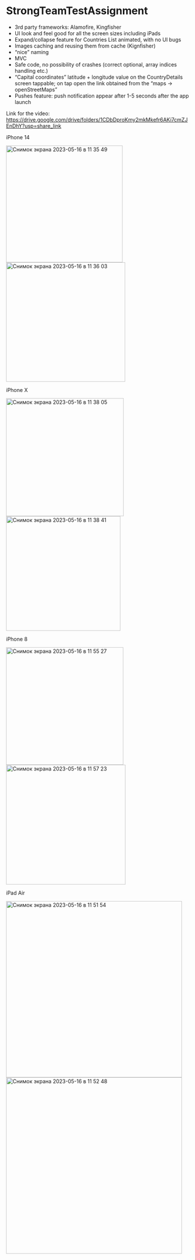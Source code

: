 # StrongTeamTestAssignment

- 3rd party frameworks: Alamofire, Kingfisher
- UI look and feel good for all the screen sizes including iPads
- Expand/collapse feature for Countries List animated, with no UI bugs
- Images caching and reusing them from cache (Kignfisher)
- “nice” naming 
- MVC
- Safe code, no possibility of crashes (correct optional, array indices handling etc.)
- “Capital coordinates” latitude + longitude value on the CountryDetails screen tappable; on tap open the link obtained from the “maps → openStreetMaps” 
- Pushes feature: push notification appear after 1-5 seconds after the app launch 

Link for the video:
https://drive.google.com/drive/folders/1CDbDproKmy2mkMkefr6AKi7cmZJEnDhY?usp=share_link


iPhone 14

<img width="318" alt="Снимок экрана 2023-05-16 в 11 35 49" src="https://github.com/DYessenkul/StrongTeamTestAssignment/assets/121435424/6039db2e-3847-490a-8bde-b30eb3e4fc8e">
<img width="325" alt="Снимок экрана 2023-05-16 в 11 36 03" src="https://github.com/DYessenkul/StrongTeamTestAssignment/assets/121435424/4eafda70-739e-4022-b153-f00ec452090b">

iPhone X

<img width="321" alt="Снимок экрана 2023-05-16 в 11 38 05" src="https://github.com/DYessenkul/StrongTeamTestAssignment/assets/121435424/92b52b44-44e2-4302-adb7-427442ee62bd"><img width="312" alt="Снимок экрана 2023-05-16 в 11 38 41" src="https://github.com/DYessenkul/StrongTeamTestAssignment/assets/121435424/ae079917-51da-4ce7-9999-ec6a39efd685">

iPhone 8

<img width="320" alt="Снимок экрана 2023-05-16 в 11 55 27" src="https://github.com/DYessenkul/StrongTeamTestAssignment/assets/121435424/f88cb8a4-e06a-4030-aec6-05d743f6d8f3"><img width="326" alt="Снимок экрана 2023-05-16 в 11 57 23" src="https://github.com/DYessenkul/StrongTeamTestAssignment/assets/121435424/d9abdd9b-f5c7-4d4e-90a1-dff340282816">



iPad Air

<img width="480" alt="Снимок экрана 2023-05-16 в 11 51 54" src="https://github.com/DYessenkul/StrongTeamTestAssignment/assets/121435424/8f98294f-4298-4d6b-976b-6c19d9e9cb55"><img width="480" alt="Снимок экрана 2023-05-16 в 11 52 48" src="https://github.com/DYessenkul/StrongTeamTestAssignment/assets/121435424/d9ded5db-f79b-4c2b-a50f-ce1629c6825d">
